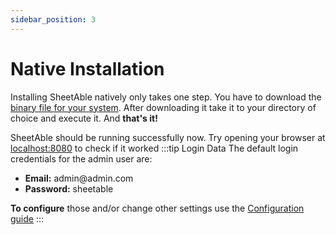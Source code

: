 ```yaml
---
sidebar_position: 3
---
```


# Native Installation
Installing SheetAble natively only takes one step. You have to download the [binary file for your system](https://github.com/SheetAble/SheetAble-Documentations/releases).
After downloading it take it to your directory of choice and execute it.
And **that's it!** 

SheetAble should be running successfully now. Try opening your browser at [localhost:8080](http://localhost:8080) to check if it worked
:::tip Login Data
The default login credentials for the admin user are:
- **Email:** admin<span></span>@admin.com
- **Password:** sheetable

**To configure** those and/or change other settings use the [Configuration guide](/docs/configuration)
:::
